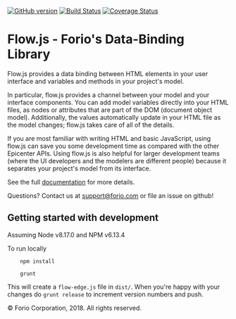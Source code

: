 [![GitHub version](https://badge.fury.io/gh/forio%2Fflow.js.svg)](https://badge.fury.io/gh/forio%2Fflow.js) [![Build Status](https://travis-ci.org/forio/flow.js.svg?branch=master)](https://travis-ci.org/forio/flow.js) [![Coverage Status](https://coveralls.io/repos/github/forio/flow.js/badge.svg?branch=master)](https://coveralls.io/github/forio/flow.js?branch=master)

# Flow.js - Forio's Data-Binding Library

Flow.js provides a data binding between HTML elements in your user interface and variables and methods in your project's model.

In particular, flow.js provides a channel between your model and your interface components. You can add model variables directly into your HTML files, as nodes or attributes that are part of the DOM (document object model). Additionally, the values automatically update in your HTML file as the model changes; flow.js takes care of all of the details.

If you are most familiar with writing HTML and basic JavaScript, using flow.js can save you some development time as compared with the other Epicenter APIs. Using flow.js is also helpful for larger development teams (where the UI developers and the modelers are different people) because it separates your project's model from its interface.

See the full [documentation](https://forio.com/epicenter/docs/public/data_binding_flow_js/) for more details.

Questions?  Contact us at support@forio.com or file an issue on github!

## Getting started with development

Assuming Node v8.17.0 and NPM v6.13.4

To run locally
```
    npm install

    grunt
```
This will create a ```flow-edge.js``` file in ```dist/```. When you're happy with your changes do ```grunt release``` to increment version numbers and push.

&copy; Forio Corporation, 2018.  All rights reserved.
